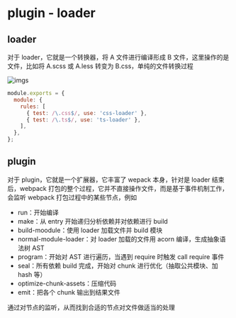 # plugin - loader

## loader

对于 loader，它就是一个转换器，将 A 文件进行编译形成 B 文件，这里操作的是文件，比如将 A.scss 或 A.less 转变为 B.css，单纯的文件转换过程

![imgs](http://7xt6po.com1.z0.glb.clouddn.com/loader%E7%89%B9%E6%80%A7-1.png)

```js
module.exports = {
  module: {
    rules: [
      { test: /\.css$/, use: 'css-loader' },
      { test: /\.ts$/, use: 'ts-loader' },
    ],
  },
};
```

## plugin

对于 plugin，它就是一个扩展器，它丰富了 wepack 本身，针对是 loader 结束后，webpack 打包的整个过程，它并不直接操作文件，而是基于事件机制工作，会监听 webpack 打包过程中的某些节点，例如

- run：开始编译
- make：从 entry 开始递归分析依赖并对依赖进行 build
- build-moodule：使用 loader 加载文件并 build 模块
- normal-module-loader：对 loader 加载的文件用 acorn 编译，生成抽象语法树 AST
- program：开始对 AST 进行遍历，当遇到 require 时触发 call require 事件
- seal：所有依赖 build 完成，开始对 chunk 进行优化（抽取公共模块、加 hash 等）
- optimize-chunk-assets：压缩代码
- emit：把各个 chunk 输出到结果文件

通过对节点的监听，从而找到合适的节点对文件做适当的处理
